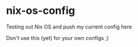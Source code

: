 # nix-os-config
Testing out Nix OS and push my current config here

Don't use this (yet) for your own configs ;)
